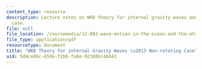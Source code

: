 ```yaml
---
content_type: resource
description: Lecture notes on WKB theory for internal gravity waves and the non-rotating
  case.
file: null
file_location: /coursemedia/12-802-wave-motion-in-the-ocean-and-the-atmosphere-spring-2008/5d4ce06c659ef2bbfa6e92388bc4bb41_MIT12_802S08_lec07.pdf
file_type: application/pdf
resourcetype: Document
title: "WKB Theory for internal Gravity Waves \u2013 Non-rotating Case"
uid: 5d4ce06c-659e-f2bb-fa6e-92388bc4bb41
---
```


